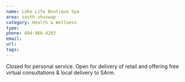 ```yaml
---
name: Lake Life Boutique Spa
area: south-shuswap
category: Health & Wellness
type: 
phone: 604-966-4203
email: 
url: 
tags:
---
```


Closed for personal service. Open for delivery of retail and offering free virtual consultations & local delivery to SArm.